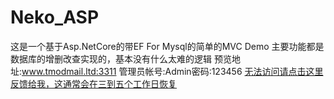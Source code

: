 # Neko_ASP
 
这是一个基于Asp.NetCore的带EF For Mysql的简单的MVC Demo
主要功能都是数据库的增删改查实现的，基本没有什么太难的逻辑
预览地址:www.tmodmail.ltd:3311 管理员帐号:Admin密码:123456
[无法访问请点击这里反馈给我，这通常会在三到五个工作日恢复](mailto:13677727680@163.com)
